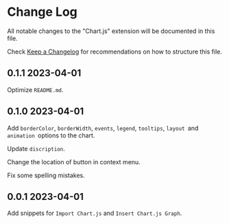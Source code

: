 # Change Log

All notable changes to the "Chart.js" extension will be documented in this file.

Check [Keep a Changelog](http://keepachangelog.com/) for recommendations on how to structure this file.

## 0.1.1 2023-04-01

Optimize `README.md`.

## 0.1.0 2023-04-01

Add `borderColor`, `borderWidth`, `events`, `legend`, `tooltips`, `layout `and `animation `options to the chart.

Update `discription`.

Change the location of button in context menu.

Fix some spelling mistakes.

## 0.0.1 2023-04-01

Add snippets for `Import Chart.js` and `Insert Chart.js Graph`.
